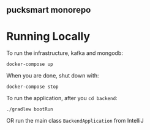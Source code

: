 pucksmart monorepo
------

Running Locally
======

To run the infrastructure, kafka and mongodb:

```
docker-compose up
```

When you are done, shut down with:

```
docker-compose stop
```


To run the application, after you `cd backend`:

```
./gradlew bootRun
```

OR run the main class `BackendApplication` from IntelliJ